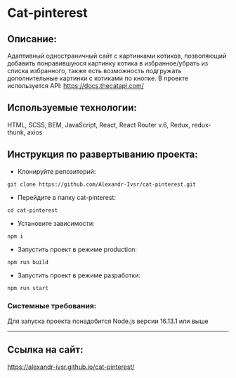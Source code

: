 # Cat-pinterest
## Описание:
Адаптивный одностраничный сайт с картинками котиков, позволяющий добавить понравившуюся картинку котика в избранное/убрать из списка избранного, также есть возможность подгружать дополнительные картинки с котиками по кнопке.
В проекте используется API: https://docs.thecatapi.com/
## Используемые технологии:
HTML, SCSS, BEM, JavaScript, React, React Router v.6, Redux, redux-thunk, axios
## Инструкция по развертыванию проекта:
+ Клонируйте репозиторий:
```
git clone https://github.com/Alexandr-Ivsr/cat-pinterest.git
```
+ Перейдите в папку cat-pinterest:
```
cd cat-pinterest
```

+ Установите зависимости:
```
npm i
```
+ Запустить проект в режиме production:
```
npm run build
```
+ Запустить проект в режиме разработки:
```
npm run start
```
### Системные требования:
Для запуска проекта понадобится Node.js версии 16.13.1 или выше
___
## Ссылка на сайт:
https://alexandr-ivsr.github.io/cat-pinterest/
